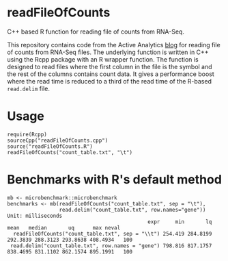 readFileOfCounts
================

C++ based R function for reading file of counts from RNA-Seq.

This repository contains code from the Active Analytics [blog](http://www.active-analytics.com/blog/) for reading
file of counts from RNA-Seq files. The underlying function is written in C++ using the Rcpp package with an R 
wrapper function. The function is designed to read files where the first column in the file is the 
symbol and the rest of the columns contains count data. It gives a performance boost where the read time is reduced
to a third of the read time of the R-based `read.delim` file.

# Usage

```
require(Rcpp)
sourceCpp("readFileOfCounts.cpp")
source("readFileOfCounts.R")
readFileOfCounts("count_table.txt", "\t")
```

# Benchmarks with R's default method

```
mb <- microbenchmark::microbenchmark
benchmarks <- mb(readFileOfCounts("count_table.txt", sep = "\t"),
                 read.delim("count_table.txt", row.names="gene"))
Unit: milliseconds
                                              expr     min       lq     mean   median       uq      max neval
  readFileOfCounts("count_table.txt", sep = "\\t") 254.419 284.8199 292.3839 288.3123 293.8638 408.4934   100
 read.delim("count_table.txt", row.names = "gene") 798.816 817.1757 838.4695 831.1102 862.1574 895.1991   100
```

